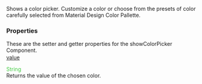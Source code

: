 Shows a color picker. Customize a color or choose from the presets of color carefully selected from Material Design Color Pallette.

<style>.samp { margin-top: 2px; } </style><h3>Properties</h3>These are the setter and getter properties for the showColorPicker Component.
<div class="samp"><a href="#value-0" data-transition="pop" data-rel="popup" class="ui-link">value </a></div>
<div data-role="popup" id="value-0" class="ui-content"><p><span style="color:#4c4;">String</span><br>Returns the value of the chosen color.</p></div>

